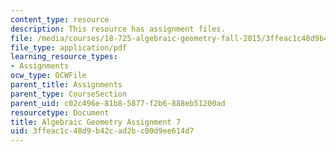 ```yaml
---
content_type: resource
description: This resource has assignment files.
file: /media/courses/18-725-algebraic-geometry-fall-2015/3ffeac1c48d9b42cad2bc00d9ee614d7_MIT18_725F15_hw7.pdf
file_type: application/pdf
learning_resource_types:
- Assignments
ocw_type: OCWFile
parent_title: Assignments
parent_type: CourseSection
parent_uid: c02c496e-81b8-5877-f2b6-888eb51200ad
resourcetype: Document
title: Algebraic Geometry Assignment 7
uid: 3ffeac1c-48d9-b42c-ad2b-c00d9ee614d7
---
```

